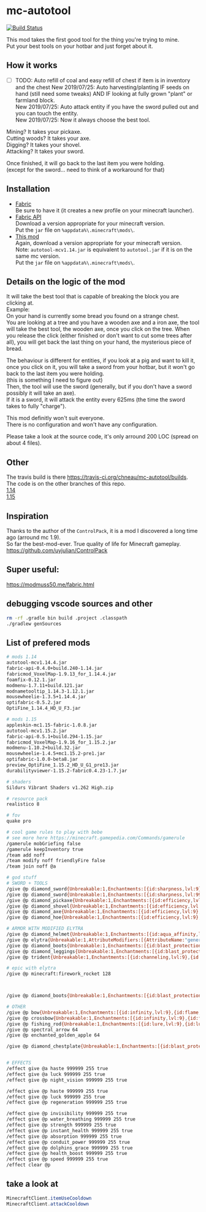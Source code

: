 # mc-autotool

[![Build Status](https://travis-ci.org/chneau/mc-autotool.svg?branch=master)](https://travis-ci.org/chneau/mc-autotool)

This mod takes the first good tool for the thing you're trying to mine.  
Put your best tools on your hotbar and just forget about it.

## How it works

- [ ] TODO: Auto refill of coal and easy refill of chest if item is in inventory and the chest
New 2019/07/25: Auto harvesting/planting IF seeds on hand (still need some tweaks) AND IF looking at fully grown "plant" or farmland block.  
New 2019/07/25: Auto attack entity if you have the sword pulled out and you can touch the entity.  
New 2019/07/25: Now it always choose the best tool.

Mining? It takes your pickaxe.  
Cutting woods? It takes your axe.  
Digging? It takes your shovel.  
Attacking? It takes your sword.

Once finished, it will go back to the last item you were holding.  
(except for the sword... need to think of a workaround for that)

## Installation

- [Fabric](https://fabricmc.net/use/)  
  Be sure to have it (it creates a new profile on your minecraft launcher).
- [Fabric API](https://www.curseforge.com/minecraft/mc-mods/fabric-api/files)  
  Download a version appropriate for your minecraft version.  
  Put the `jar` file on `%appdata%\.minecraft\mods\`.
- [This mod](https://github.com/chneau/mc-autotool/releases)  
  Again, download a version appropriate for your minecraft version.  
  Note: `autotool-mcv1.14.jar` is equivalent to `autotool.jar` if it is on the same mc version.  
  Put the `jar` file on `%appdata%\.minecraft\mods\`.

## Details on the logic of the mod

It will take the best tool that is capable of breaking the block you are clicking at.  
Example:  
On your hand is currently some bread you found on a strange chest.  
You are looking at a tree and you have a wooden axe and a iron axe, the tool will take the best tool, the wooden axe, once you click on the tree. When you release the click (either finished or don't want to cut some trees after all), you will get back the last thing on your hand, the mysterious piece of bread.

The behaviour is different for entities, if you look at a pig and want to kill it, once you click on it, you will take a sword from your hotbar, but it won't go back to the last item you were holding.  
(this is something I need to figure out)  
Then, the tool will use the sword (generally, but if you don't have a sword possibly it will take an axe).  
If it is a sword, it will attack the entity every 625ms (the time the sword takes to fully "charge").  


This mod definitly won't suit everyone.  
There is no configuration and won't have any configuration.

Please take a look at the source code, it's only arround 200 LOC (spread on about 4 files).

## Other

The travis build is there <https://travis-ci.org/chneau/mc-autotool/builds>.  
The code is on the other branches of this repo.  
[1.14](https://github.com/chneau/mc-autotool/tree/1.14)  
[1.15](https://github.com/chneau/mc-autotool/tree/1.15)  

## Inspiration

Thanks to the author of the `ControlPack`, it is a mod I discovered a long time ago (arround mc 1.9).  
So far the best-mod-ever. True quality of life for Minecraft gameplay. <https://github.com/uyjulian/ControlPack>

## Super useful:

<https://modmuss50.me/fabric.html>

## debugging vscode sources and other

```bash
rm -rf .gradle bin build .project .classpath
./gradlew genSources
```

## List of prefered mods

```bash
# mods 1.14
autotool-mcv1.14.4.jar
fabric-api-0.4.0+build.240-1.14.jar
fabricmod_VoxelMap-1.9.13_for_1.14.4.jar
foamfix-0.12.1.jar
modmenu-1.7.11+build.121.jar
modnametooltip_1.14.3-1.12.1.jar
mousewheelie-1.3.5+1.14.4.jar
optifabric-0.5.2.jar
OptiFine_1.14.4_HD_U_F3.jar

# mods 1.15
appleskin-mc1.15-fabric-1.0.8.jar
autotool-mcv1.15.2.jar
fabric-api-0.5.1+build.294-1.15.jar
fabricmod_VoxelMap-1.9.16_for_1.15.2.jar
modmenu-1.10.2+build.32.jar
mousewheelie-1.4.5+mc1.15.2-pre1.jar
optifabric-1.0.0-beta8.jar
preview_OptiFine_1.15.2_HD_U_G1_pre13.jar
durabilityviewer-1.15.2-fabric0.4.23-1.7.jar

# shaders
Sildurs Vibrant Shaders v1.262 High.zip

# resource pack
realistico 8

# fov
quake pro

# cool game rules to play with bebe
# see more here https://minecraft.gamepedia.com/Commands/gamerule
/gamerule mobGriefing false
/gamerule keepInventory true
/team add noff
/team modify noff friendlyFire false
/team join noff @a

# god stuff
# SWORD + TOOLS
/give @p diamond_sword{Unbreakable:1,Enchantments:[{id:sharpness,lvl:9},{id:fire_aspect,lvl:9},{id:looting,lvl:9},{id:sweeping,lvl:9}]}
/give @p diamond_sword{Unbreakable:1,Enchantments:[{id:sharpness,lvl:9999},{id:fire_aspect,lvl:9},{id:looting,lvl:9},{id:sweeping,lvl:9}]}
/give @p diamond_pickaxe{Unbreakable:1,Enchantments:[{id:efficiency,lvl:9},{id:fortune,lvl:9}]}
/give @p diamond_shovel{Unbreakable:1,Enchantments:[{id:efficiency,lvl:5},{id:fortune,lvl:9}]}
/give @p diamond_axe{Unbreakable:1,Enchantments:[{id:efficiency,lvl:9},{id:fortune,lvl:9}]}
/give @p diamond_hoe{Unbreakable:1,Enchantments:[{id:efficiency,lvl:9},{id:fortune,lvl:9}]}

# ARMOR WITH MODIFIED ELYTRA
/give @p diamond_helmet{Unbreakable:1,Enchantments:[{id:aqua_affinity,lvl:9},{id:blast_protection,lvl:9},{id:fire_protection,lvl:9},{id:projectile_protection,lvl:9},{id:protection,lvl:9},{id:respiration,lvl:9},{id:thorns,lvl:9}]}
/give @p elytra{Unbreakable:1,AttributeModifiers:[{AttributeName:"generic.armor",Amount:8,UUIDLeast:1,UUIDMost:1,Slot:"chest"}],Enchantments:[{id:fire_protection,lvl:9},{id:projectile_protection,lvl:9},{id:protection,lvl:9},{id:thorns,lvl:9}]}
/give @p diamond_boots{Unbreakable:1,Enchantments:[{id:blast_protection,lvl:9},{id:depth_strider,lvl:9},{id:feather_falling,lvl:9},{id:fire_protection,lvl:9},{id:projectile_protection,lvl:9},{id:protection,lvl:9},{id:thorns,lvl:9}]}
/give @p diamond_leggings{Unbreakable:1,Enchantments:[{id:blast_protection,lvl:9},{id:fire_protection,lvl:9},{id:projectile_protection,lvl:9},{id:protection,lvl:9},{id:thorns,lvl:9}]}
/give @p trident{Unbreakable:1,Enchantments:[{id:channeling,lvl:9},{id:impaling,lvl:9},{id:loyalty,lvl:9},{id:riptide,lvl:9},{id:sharpness,lvl:9},{id:looting,lvl:9}]}

# epic with elytra
/give @p minecraft:firework_rocket 128



/give @p diamond_boots{Unbreakable:1,Enchantments:[{id:blast_protection,lvl:9},{id:depth_strider,lvl:9},{id:feather_falling,lvl:9},{id:fire_protection,lvl:9},{id:frost_walker,lvl:9},{id:projectile_protection,lvl:9},{id:protection,lvl:9},{id:thorns,lvl:9}]}

# OTHER
/give @p bow{Unbreakable:1,Enchantments:[{id:infinity,lvl:9},{id:flame,lvl:9},{id:punch,lvl:9},{id:power,lvl:9},{id:looting,lvl:9},{id:multishot,lvl:10},{id:piercing,lvl:10},{id:quick_charge,lvl:10}]}
/give @p crossbow{Unbreakable:1,Enchantments:[{id:infinity,lvl:9},{id:flame,lvl:9},{id:punch,lvl:9},{id:power,lvl:9},{id:looting,lvl:9},{id:multishot,lvl:10},{id:piercing,lvl:10},{id:quick_charge,lvl:5}]}
/give @p fishing_rod{Unbreakable:1,Enchantments:[{id:lure,lvl:9},{id:luck_of_the_sea,lvl:9},{id:vanishing_curse,lvl:9}]}
/give @p spectral_arrow 64
/give @p enchanted_golden_apple 64

/give @p diamond_chestplate{Unbreakable:1,Enchantments:[{id:blast_protection,lvl:9},{id:fire_protection,lvl:9},{id:projectile_protection,lvl:9},{id:protection,lvl:9},{id:thorns,lvl:9}]}


# EFFECTS
/effect give @a haste 999999 255 true
/effect give @a luck 999999 255 true
/effect give @p night_vision 999999 255 true

/effect give @p haste 999999 255 true
/effect give @p luck 999999 255 true
/effect give @p regeneration 999999 255 true

/effect give @p invisibility 999999 255 true
/effect give @p water_breathing 999999 255 true
/effect give @p strength 999999 255 true
/effect give @p instant_health 999999 255 true
/effect give @p absorption 999999 255 true
/effect give @p conduit_power 999999 255 true
/effect give @p dolphins_grace 999999 255 true
/effect give @p health_boost 999999 255 true
/effect give @p speed 999999 255 true
/effect clear @p
```
## take a look at 

```java
MinecraftClient.itemUseCooldown
MinecraftClient.attackCooldown
```
